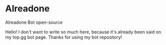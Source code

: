 # Alreadone
Alreadone Bot open-source


Hello!
I don't want to write so much here, because it's already been said on my top.gg bot page. Thanks for using my bot repository!
